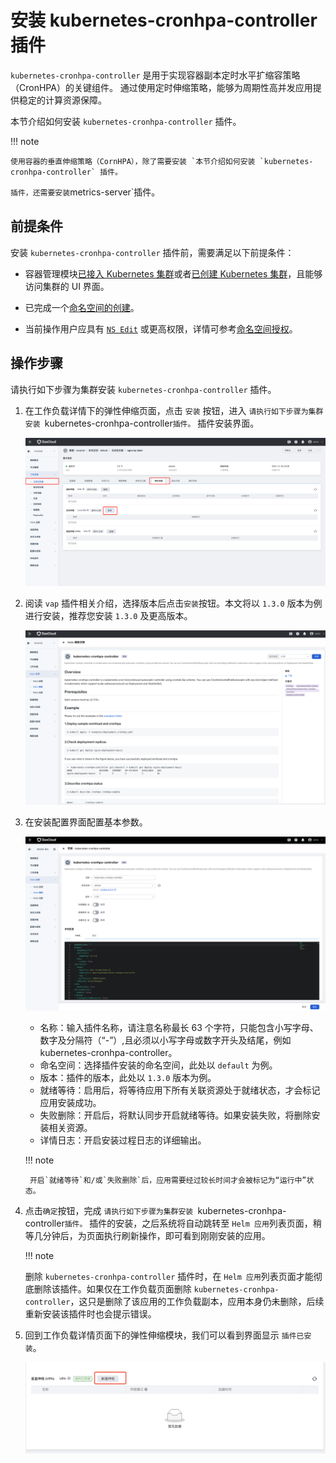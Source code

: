 # 安装 kubernetes-cronhpa-controller 插件

`kubernetes-cronhpa-controller` 是用于实现容器副本定时水平扩缩容策略（CronHPA）的关键组件。
通过使用定时伸缩策略，能够为周期性高并发应用提供稳定的计算资源保障。

本节介绍如何安装 `kubernetes-cronhpa-controller` 插件。

!!! note

    使用容器的垂直伸缩策略（CornHPA），除了需要安装 `本节介绍如何安装 `kubernetes-cronhpa-controller` 插件。
` 插件，还需要安装 `metrics-server`插件。

## 前提条件

安装 `kubernetes-cronhpa-controller` 插件前，需要满足以下前提条件：

- 容器管理模块[已接入 Kubernetes 集群](../clusters/integrate-cluster.md)或者[已创建 Kubernetes 集群](../clusters/create-cluster.md)，且能够访问集群的 UI 界面。

- 已完成一个[命名空间的创建](../namespaces/createns.md)。

- 当前操作用户应具有 [`NS Edit`](../permissions/permission-brief.md#ns-edit) 或更高权限，详情可参考[命名空间授权](../namespaces/createns.md)。

## 操作步骤

请执行如下步骤为集群安装 `kubernetes-cronhpa-controller` 插件。

1. 在工作负载详情下的弹性伸缩页面，点击 `安装` 按钮，进入 `请执行如下步骤为集群安装 `kubernetes-cronhpa-controller` 插件。
` 插件安装界面。

    ![工作负载](../../images/installcronhpa.png)

2. 阅读 `vap` 插件相关介绍，选择版本后点击`安装`按钮。本文将以 `1.3.0` 版本为例进行安装，推荐您安装 `1.3.0` 及更高版本。

    ![工作负载](../../images/installcronhpa1.png)

3. 在安装配置界面配置基本参数。

    ![工作负载](../../images/installcronhpa2.png)

    - 名称：输入插件名称，请注意名称最长 63 个字符，只能包含小写字母、数字及分隔符（“-”）,且必须以小写字母或数字开头及结尾，例如kubernetes-cronhpa-controller。
    - 命名空间：选择插件安装的命名空间，此处以 `default` 为例。
    - 版本：插件的版本，此处以 `1.3.0` 版本为例。
    - 就绪等待：启用后，将等待应用下所有关联资源处于就绪状态，才会标记应用安装成功。
    - 失败删除：开启后，将默认同步开启就绪等待。如果安装失败，将删除安装相关资源。
    - 详情日志：开启安装过程日志的详细输出。

    !!! note

        开启`就绪等待`和/或`失败删除`后，应用需要经过较长时间才会被标记为“运行中”状态。

5. 点击`确定`按钮，完成 `请执行如下步骤为集群安装 `kubernetes-cronhpa-controller` 插件。
` 插件的安装，之后系统将自动跳转至 `Helm 应用`列表页面，稍等几分钟后，为页面执行刷新操作，即可看到刚刚安装的应用。

    !!! note

    删除 `kubernetes-cronhpa-controller` 插件时，在 `Helm 应用`列表页面才能彻底删除该插件。如果仅在工作负载页面删除 `kubernetes-cronhpa-controller`，这只是删除了该应用的工作负载副本，应用本身仍未删除，后续重新安装该插件时也会提示错误。

6. 回到工作负载详情页面下的弹性伸缩模块，我们可以看到界面显示 `插件已安装`。

    ![工作负载](../../images/installvpa3.png)
